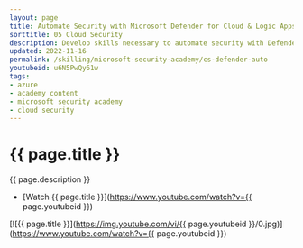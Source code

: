 ```yaml
---
layout: page
title: Automate Security with Microsoft Defender for Cloud & Logic Apps
sorttitle: 05 Cloud Security
description: Develop skills necessary to automate security with Defender for Cloud & Logic Apps across Azure Integration Services. Discover easy hybrid integration capabilities, triggers, actions, error handling, concurrency control, and scheduling executions, followed by a thorough demo within Defender for Cloud.
updated: 2022-11-16
permalink: /skilling/microsoft-security-academy/cs-defender-auto
youtubeid: u6N5PwQy61w
tags: 
- azure
- academy content
- microsoft security academy
- cloud security
---
```


# {{ page.title }}

{{ page.description }}

* [Watch {{ page.title }}](https://www.youtube.com/watch?v={{ page.youtubeid }})

[![{{ page.title }}](https://img.youtube.com/vi/{{ page.youtubeid }}/0.jpg)](https://www.youtube.com/watch?v={{ page.youtubeid }})
